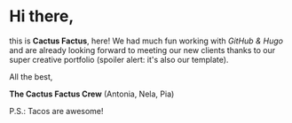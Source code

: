 # Hi there,
this is **Cactus Factus**, here!
We had much fun working with *GitHub & Hugo* and are already looking forward to meeting our new clients thanks to our super creative portfolio (spoiler alert: it's also our template).

All the best,

**The Cactus Factus Crew** (Antonia, Nela, Pia)

P.S.: Tacos are awesome!

